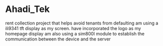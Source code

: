 # Ahadi_Tek
rent collection project that helps avoid tenants from defaulting
am using a ili9341 tft display as my screen. have incorporated the logo as my homepage display
am also using a sim800l module to establish the communication between the device and the server
